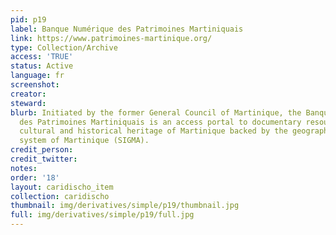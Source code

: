 ```yaml
---
pid: p19
label: Banque Numérique des Patrimoines Martiniquais
link: https://www.patrimoines-martinique.org/
type: Collection/Archive
access: 'TRUE'
status: Active
language: fr
screenshot: 
creator: 
steward: 
blurb: Initiated by the former General Council of Martinique, the Banque Numérique
  des Patrimoines Martiniquais is an access portal to documentary resources on the
  cultural and historical heritage of Martinique backed by the geographic information
  system of Martinique (SIGMA).
credit_person: 
credit_twitter: 
notes: 
order: '18'
layout: caridischo_item
collection: caridischo
thumbnail: img/derivatives/simple/p19/thumbnail.jpg
full: img/derivatives/simple/p19/full.jpg
---
```

